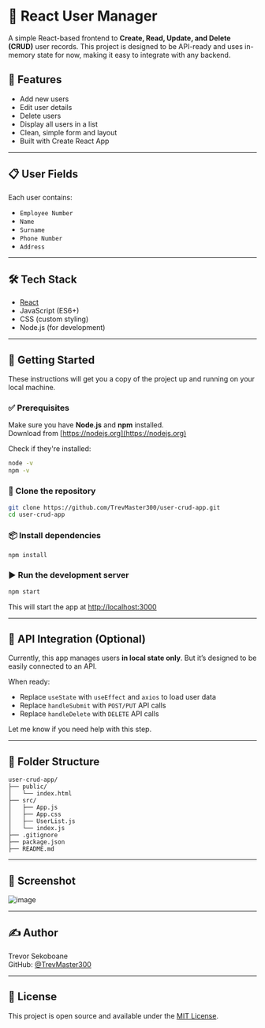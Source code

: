 
# 👥 React User Manager

A simple React-based frontend to **Create, Read, Update, and Delete (CRUD)** user records. This project is designed to be API-ready and uses in-memory state for now, making it easy to integrate with any backend.

## 🔧 Features

- Add new users
- Edit user details
- Delete users
- Display all users in a list
- Clean, simple form and layout
- Built with Create React App

---

## 📋 User Fields

Each user contains:
- `Employee Number`
- `Name`
- `Surname`
- `Phone Number`
- `Address`

---

## 🛠 Tech Stack

- [React](https://reactjs.org/)
- JavaScript (ES6+)
- CSS (custom styling)
- Node.js (for development)

---

## 🚀 Getting Started

These instructions will get you a copy of the project up and running on your local machine.

### ✅ Prerequisites

Make sure you have **Node.js** and **npm** installed.  
Download from [https://nodejs.org](https://nodejs.org)

Check if they're installed:

```bash
node -v
npm -v
```

### 🔄 Clone the repository

```bash
git clone https://github.com/TrevMaster300/user-crud-app.git
cd user-crud-app
```

### 📦 Install dependencies

```bash
npm install
```

### ▶️ Run the development server

```bash
npm start
```

This will start the app at [http://localhost:3000](http://localhost:3000)

---

## 🔌 API Integration (Optional)

Currently, this app manages users **in local state only**. But it’s designed to be easily connected to an API.

When ready:
- Replace `useState` with `useEffect` and `axios` to load user data
- Replace `handleSubmit` with `POST/PUT` API calls
- Replace `handleDelete` with `DELETE` API calls

Let me know if you need help with this step.

---

## 📁 Folder Structure

```
user-crud-app/
├── public/
│   └── index.html
├── src/
│   ├── App.js
│   ├── App.css
│   ├── UserList.js
│   └── index.js
├── .gitignore
├── package.json
├── README.md
```

---

## 📸 Screenshot

![image](https://github.com/user-attachments/assets/6994370f-daf1-4fbc-a26c-d4adcdf886a4)



---

## ✍️ Author

Trevor Sekoboane  
GitHub: [@TrevMaster300](https://github.com/TrevMaster300)

---

## 📜 License

This project is open source and available under the [MIT License](https://opensource.org/licenses/MIT).
